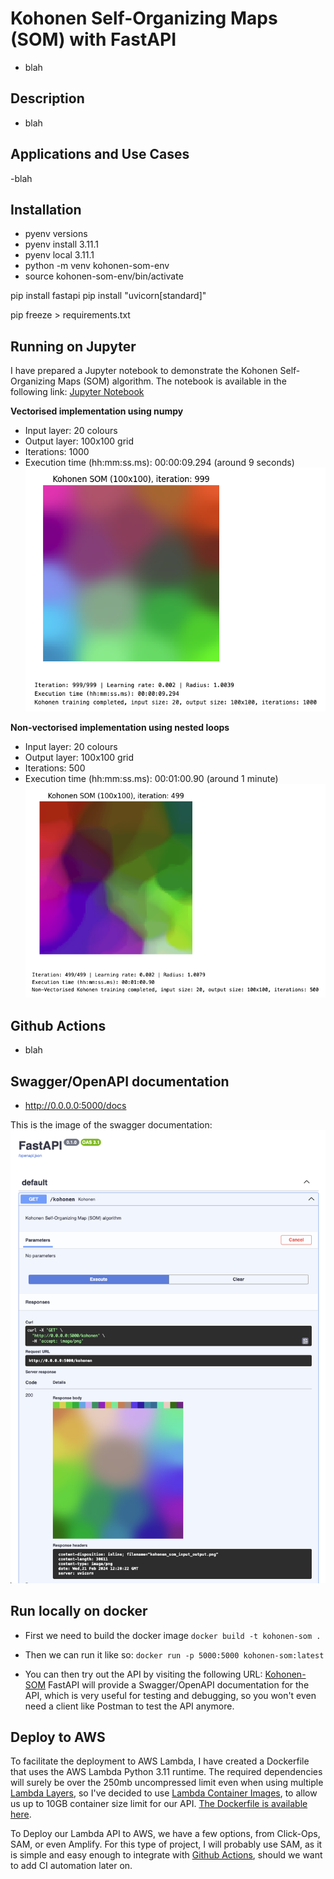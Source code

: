 # Kohonen Self-Organizing Maps (SOM) with FastAPI
- blah

## Description
- blah

## Applications and Use Cases
-blah

## Installation
- pyenv versions
- pyenv install 3.11.1
- pyenv local 3.11.1
- python -m venv kohonen-som-env
- source kohonen-som-env/bin/activate

pip install fastapi
pip install "uvicorn[standard]"

pip freeze > requirements.txt

## Running on Jupyter
I have prepared a Jupyter notebook to demonstrate the Kohonen Self-Organizing Maps (SOM) algorithm. The notebook is available in the following link:
[Jupyter Notebook](kohonen.ipynb)

**Vectorised implementation using numpy**
- Input layer: 20 colours
- Output layer: 100x100 grid
- Iterations: 1000
- Execution time (hh:mm:ss.ms): 00:00:09.294 (around 9 seconds)
![Jupyter](/images/vectorised-1000.png)

**Non-vectorised implementation using nested loops**
- Input layer: 20 colours
- Output layer: 100x100 grid
- Iterations: 500
- Execution time (hh:mm:ss.ms): 00:01:00.90 (around 1 minute)
![Jupyter](/images/non-vectorised-500.png)


## Github Actions

- blah

## Swagger/OpenAPI documentation
- http://0.0.0.0:5000/docs

This is the image of the swagger documentation:
![Swagger](/images/swagger-openapi.png)

## Run locally on docker
- First we need to build the docker image
`docker build -t kohonen-som .`

- Then we can run it like so:
`docker run -p 5000:5000 kohonen-som:latest`

- You can then try out the API by visiting the following URL:
[Kohonen-SOM](http://0.0.0.0:5000/docs)
FastAPI will provide a Swagger/OpenAPI documentation for the API, which is very useful for testing and debugging, so you won't even need a client like Postman to test the API anymore.

## Deploy to AWS

To facilitate the deployment to AWS Lambda, I have created a Dockerfile that uses the AWS Lambda Python 3.11 runtime. The required dependencies will surely be over the 250mb uncompressed limit even when using multiple [Lambda Layers](https://docs.aws.amazon.com/lambda/latest/dg/gettingstarted-concepts.html#gettingstarted-concepts-layer), so I've decided to use [Lambda Container Images](https://docs.aws.amazon.com/lambda/latest/dg/images-create.html), to allow us up to 10GB  container size limit for our API. [The Dockerfile is available here](./Dockerfile).

To Deploy our Lambda API to AWS, we have a few options, from Click-Ops, SAM, or even Amplify. For this type of project, I will probably use SAM, as it is simple and easy enough to integrate with [Github Actions](https://github.com/features/actions), should we want to add CI automation later on.